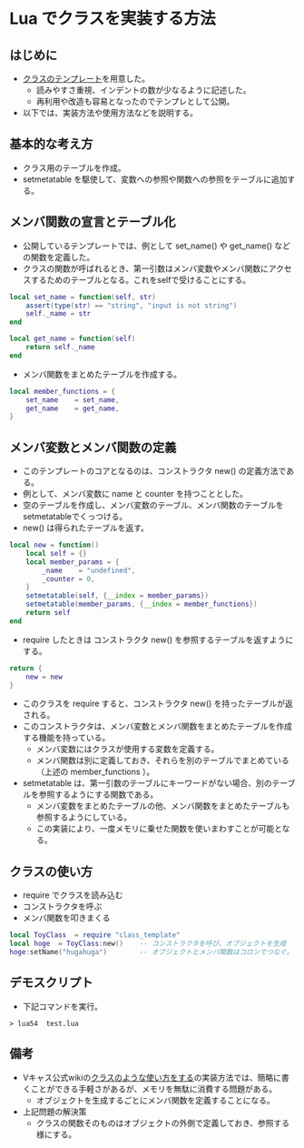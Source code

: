 # Lua でクラスを実装する方法

## はじめに

* [クラスのテンプレート](./class_template.lua)を用意した。
	* 読みやすさ重視、インデントの数が少なるように記述した。
	* 再利用や改造も容易となったのでテンプレとして公開。
* 以下では、実装方法や使用方法などを説明する。

## 基本的な考え方

* クラス用のテーブルを作成。
* setmetatable を駆使して、変数への参照や関数への参照をテーブルに追加する。

## メンバ関数の宣言とテーブル化

* 公開しているテンプレートでは、例として set_name() や get_name() などの関数を定義した。
* クラスの関数が呼ばれるとき、第一引数はメンバ変数やメンバ関数にアクセスするためのテーブルとなる。これをselfで受けることにする。

```lua
local set_name = function(self, str)
	assert(type(str) == "string", "input is not string")
	self._name = str
end

local get_name = function(self)
	return self._name
end
```

* メンバ関数をまとめたテーブルを作成する。

```lua
local member_functions = {
	set_name	= set_name,
	get_name	= get_name,
}
```

## メンバ変数とメンバ関数の定義

* このテンプレートのコアとなるのは、コンストラクタ new() の定義方法である。
* 例として、メンバ変数に name と counter を持つこととした。
* 空のテーブルを作成し、メンバ変数のテーブル、メンバ関数のテーブルを setmetatableでくっつける。
* new() は得られたテーブルを返す。

```lua
local new = function()
	local self = {}
	local member_params = {
		_name    = "undefined",
		_counter = 0,
	}
	setmetatable(self, {__index = member_params})
	setmetatable(member_params, {__index = member_functions})
	return self
end
```

* require したときは コンストラクタ new() を参照するテーブルを返すようにする。 

```lua
return {
	new = new
}
```

* このクラスを require すると、コンストラクタ new() を持ったテーブルが返される。
* このコンストラクタは、メンバ変数とメンバ関数をまとめたテーブルを作成する機能を持っている。
	* メンバ変数にはクラスが使用する変数を定義する。
	* メンバ関数は別に定義しておき、それらを別のテーブルでまとめている（上述の member_functions ）。
* setmetatable は、第一引数のテーブルにキーワードがない場合、別のテーブルを参照するようにする関数である。
	* メンバ変数をまとめたテーブルの他、メンバ関数をまとめたテーブルも参照するようにしている。
	* この実装により、一度メモリに乗せた関数を使いまわすことが可能となる。


## クラスの使い方

* require でクラスを読み込む
* コンストラクタを呼ぶ
* メンバ関数を叩きまくる

```lua
local ToyClass  = require "class_template"
local hoge  = ToyClass:new()    -- コンストラクタを呼び、オブジェクトを生成
hoge:setName("hugahuga")        -- オブジェクトとメンバ関数はコロンでつなぐ。
```

## デモスクリプト

* 下記コマンドを実行。

```
> lua54  test.lua
```

## 備考

* Vキャス公式wikiの[クラスのような使い方をする](https://virtualcast.jp/wiki/vci/script/module)の実装方法では、簡略に書くことができる手軽さがあるが、メモリを無駄に消費する問題がある。
	* オブジェクトを生成するごとにメンバ関数を定義することになる。
* 上記問題の解決策
	* クラスの関数そのものはオブジェクトの外側で定義しておき、参照する様にする。
